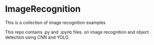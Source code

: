 # ImageRecognition
This is a collection of image recognition examples

This repo contains .py and .ipynb files. 
on image recognition and object detection using CNN and YOLO.
